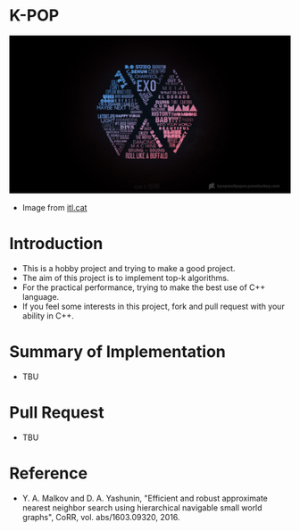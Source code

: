 # K-POP

![Image of K POP](/doc/images/k-pop-bg.jpg)
- Image from [itl.cat]

[itl.cat]: https://www.itl.cat/view/51175/


# Introduction

- This is a hobby project and trying to make a good project.
- The aim of this project is to implement top-k algorithms.
- For the practical performance, trying to make the best use of C++ language.
- If you feel some interests in this project, fork and pull request with your ability in C++.


# Summary of Implementation

- TBU


# Pull Request

- TBU


# Reference
- Y. A. Malkov and D. A. Yashunin, "Efficient and robust approximate nearest neighbor search using hierarchical navigable small world graphs", CoRR, vol. abs/1603.09320, 2016.